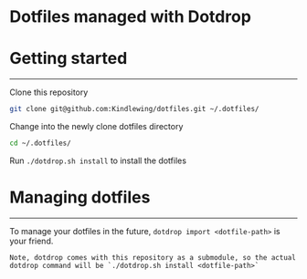 # Dotfiles managed with Dotdrop

# Getting started

---

Clone this repository

```bash
git clone git@github.com:Kindlewing/dotfiles.git ~/.dotfiles/
```

Change into the newly clone dotfiles directory

```bash
cd ~/.dotfiles/
```

Run `./dotdrop.sh install` to install the dotfiles

# Managing dotfiles

---

To manage your dotfiles in the future, `dotdrop import <dotfile-path>` is your friend.

```text
Note, dotdrop comes with this repository as a submodule, so the actual dotdrop command will be `./dotdrop.sh install <dotfile-path>`
```
